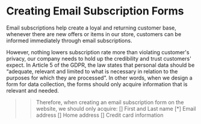 # Creating Email Subscription Forms

Email subscriptions help create a loyal and returning customer base, whenever there are new offers or items in our store, customers can be informed immediately through email subscriptions.

However, nothing lowers subscription rate more than violating customer's privacy, our company needs to hold up the credibility and trust customers' expect. In Article 5 of the GDPR, the law states that personal data should be “adequate, relevant and limited to what is necessary in relation to the purposes for which they are processed”. In other words, when we design a form for data collection, the forms should only acquire information that is relevant and needed.

>>Therefore, when creating an email subscription form on the website, we should only acquire:
[] First and Last name
[*] Email address
[] Home address
[] Credit card information
